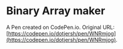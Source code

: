 # Binary Array maker

A Pen created on CodePen.io. Original URL: [https://codepen.io/dotjersh/pen/WNRmjog](https://codepen.io/dotjersh/pen/WNRmjog).


